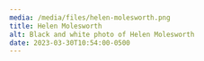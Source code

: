 ```yaml
---
media: /media/files/helen-molesworth.png
title: Helen Molesworth
alt: Black and white photo of Helen Molesworth
date: 2023-03-30T10:54:00-0500
---
```


